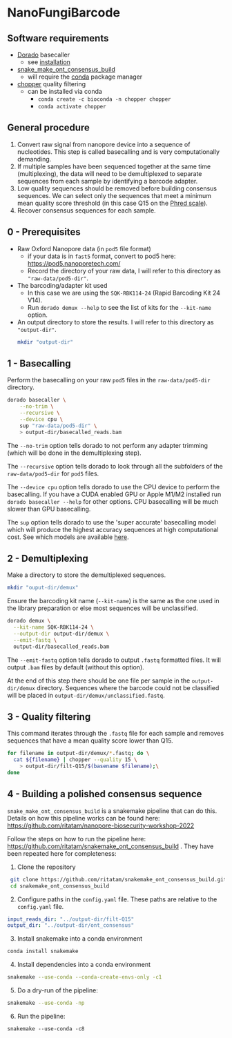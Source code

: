 # NanoFungiBarcode

## Software requirements
- [Dorado](https://github.com/nanoporetech/dorado) basecaller
  - see [installation](https://github.com/nanoporetech/dorado#Installation)
- [snake_make_ont_consensus_build](https://github.com/ritatam/snakemake_ont_consensus_build)
  - will require the [conda](https://docs.conda.io/en/latest/) package manager
- [chopper](https://github.com/wdecoster/chopper) quality filtering
  - can be installed via conda
    - ```conda create -c bioconda -n chopper chopper```
    - ```conda activate chopper```

## General procedure
1. Convert raw signal from nanopore device into a sequence of nucleotides. 
  This step is called basecalling and is very computationally demanding.  
2. If multiple samples have been sequenced together at the same time (multiplexing),
  the data will need to be demultiplexed to separate sequences from each sample by identifying a barcode adapter.
3. Low quality sequences should be removed before building consensus sequences. 
  We can select only the sequences that meet a minimum mean quality score threshold (in this case Q15 on the [Phred scale](https://en.wikipedia.org/wiki/Phred_quality_score)).
4. Recover consensus sequences for each sample.

## 0 - Prerequisites

- Raw Oxford Nanopore data (in `pod5` file format)
  - if your data is in `fast5` format, convert to pod5 here: https://pod5.nanoporetech.com/
  - Record the directory of your raw data, I will refer to this directory as `"raw-data/pod5-dir"`.
- The barcoding/adapter kit used
  - In this case we are using the `SQK-RBK114-24` (Rapid Barcoding Kit 24 V14).
  - Run `dorado demux --help` to see the list of kits for the `--kit-name` option.
- An output directory to store the results. I will refer to this directory as `"output-dir"`.
  ```bash
  mkdir "output-dir"
  ```

## 1 - Basecalling

Perform the basecalling on your raw `pod5` files in the `raw-data/pod5-dir` directory.
```bash
dorado basecaller \
    --no-trim \
    --recursive \
    --device cpu \
    sup "raw-data/pod5-dir" \
    > output-dir/basecalled_reads.bam
```

The `--no-trim` option tells dorado to not perform any adapter trimming (which will be done in the demultiplexing step).

The `--recursive` option tells dorado to look through all the subfolders of the `raw-data/pod5-dir` for `pod5` files.

The `--device cpu` option tells dorado to use the CPU device to perform the basecalling.
If you have a CUDA enabled GPU or Apple M1/M2 installed run `dorado basecaller --help` for other options.
CPU basecalling will be much slower than GPU basecalling.

The `sup` option tells dorado to use the 'super accurate' basecalling model which will produce the 
highest accuracy sequences at high computational cost.
See which models are available [here](https://github.com/nanoporetech/dorado/?tab=readme-ov-file#dna-models).

## 2 - Demultiplexing

Make a directory to store the demultiplexed sequences.
```bash
mkdir "ouput-dir/demux"
```
Ensure the barcoding kit name (`--kit-name`) is the same as the one used in the library preparation or else most sequences will be unclassified.
```bash
dorado demux \
  --kit-name SQK-RBK114-24 \
  --output-dir output-dir/demux \
  --emit-fastq \
  output-dir/basecalled_reads.bam
```

The `--emit-fastq` option tells dorado to output `.fastq` formatted files.
It will output `.bam` files by default (without this option).

At the end of this step there should be one file per sample in the `output-dir/demux` directory.
Sequences where the barcode could not be classified will be placed in `output-dir/demux/unclassified.fastq`.

## 3 - Quality filtering

This command iterates through the `.fastq` file for each sample and 
removes sequences that have a mean quality score lower than Q15.
```bash
for filename in output-dir/demux/*.fastq; do \
  cat ${filename} | chopper --quality 15 \
    > output-dir/filt-Q15/$(basename $filename);\
done
```

## 4 - Building a polished consensus sequence

`snake_make_ont_consensus_build` is a snakemake pipeline that can do this.
Details on how this pipeline works can be found here: https://github.com/ritatam/nanopore-biosecurity-workshop-2022

Follow the steps on how to run the pipeline here: https://github.com/ritatam/snakemake_ont_consensus_build .
They have been repeated here for completeness:

1. Clone the repository
```bash
 git clone https://github.com/ritatam/snakemake_ont_consensus_build.git
 cd snakemake_ont_consensus_build
```
2. Configure paths in the `config.yaml` file. These paths are relative to the `config.yaml` file.
```yaml
input_reads_dir: "../output-dir/filt-Q15"
output_dir: "../output-dir/ont_consensus"
```
3. Install snakemake into a conda environment
```bash
conda install snakemake
```
4. Install dependencies into a conda environment
```bash
snakemake --use-conda --conda-create-envs-only -c1
```
5. Do a dry-run of the pipeline:
```bash
snakemake --use-conda -np
```
6. Run the pipeline:
```
snakemake --use-conda -c8 
```